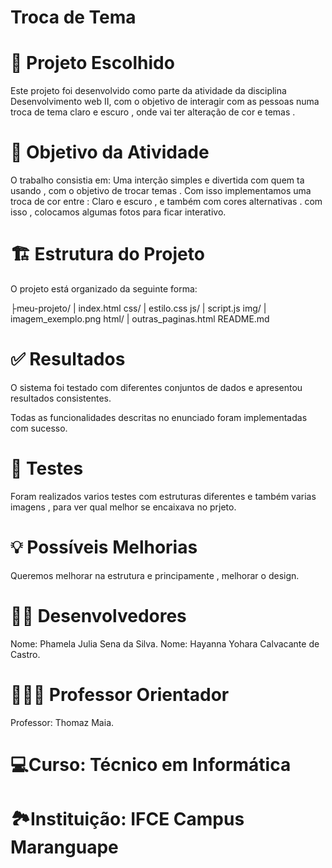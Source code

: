 # Troca de Tema

# 🎯 Projeto Escolhido

Este projeto foi desenvolvido como parte da atividade da disciplina Desenvolvimento web II, com o objetivo de interagir com as pessoas numa troca de tema claro e escuro , onde vai ter alteração de cor e temas .

# 📝 Objetivo da Atividade

O trabalho consistia em:
Uma interção simples e divertida com quem ta usando , com o objetivo de trocar temas . Com isso implementamos uma troca de cor entre :  Claro e escuro , e também com cores alternativas . com isso , colocamos algumas fotos para ficar interativo.

# 🏗️ Estrutura do Projeto

O projeto está organizado da seguinte forma:

├meu-projeto/
|
index.html
css/
| estilo.css
js/
| script.js
img/
| imagem_exemplo.png
html/
| outras_paginas.html
README.md



# ✅ Resultados

O sistema foi testado com diferentes conjuntos de dados e apresentou resultados consistentes.

Todas as funcionalidades descritas no enunciado foram implementadas com sucesso.

# 🧪 Testes 

Foram realizados varios testes com estruturas diferentes e também varias imagens , para ver qual melhor se encaixava no prjeto.


# 💡 Possíveis Melhorias

 Queremos melhorar na estrutura e principamente , melhorar o design.
  
# 👨‍💻 Desenvolvedores

Nome: Phamela Julia Sena da Silva.
Nome: Hayanna Yohara Calvacante de Castro.

# 👨🏻‍💼 Professor Orientador

Professor: Thomaz Maia.



# 💻Curso: Técnico em Informática 

# 🏞️Instituição: IFCE Campus Maranguape 

